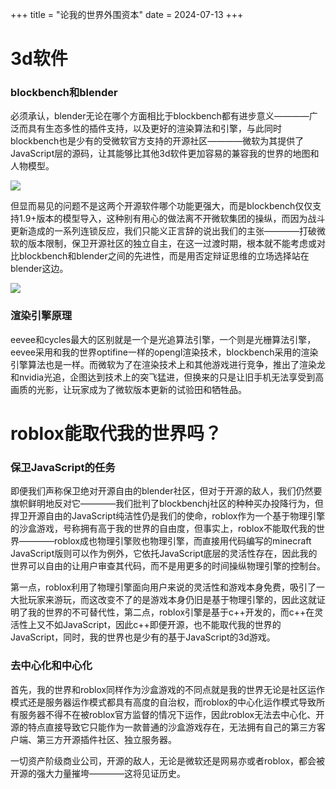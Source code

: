 +++
title =  "论我的世界外围资本"
date = 2024-07-13
+++

# 3d软件

### blockbench和blender

必须承认，blender无论在哪个方面相比于blockbench都有进步意义————广泛而具有生态多性的插件支持，以及更好的渲染算法和引擎，与此同时blockbench也是少有的受微软官方支持的开源社区————微软为其提供了JavaScript层的源码，让其能够比其他3d软件更加容易的兼容我的世界的地图和人物模型。

![](https://www.blockbench.net/_nuxt/img/front_page_app.6d99061.png)

但显而易见的问题不是这两个开源软件哪个功能更强大，而是blockbench仅仅支持1.9+版本的模型导入，这种别有用心的做法离不开微软集团的操纵，而因为战斗更新造成的一系列连锁反应，我们只能义正言辞的说出我们的主张————打破微软的版本限制，保卫开源社区的独立自主，在这一过渡时期，根本就不能考虑或对比blockbench和blender之间的先进性，而是用否定辩证思维的立场选择站在blender这边。

![](https://img.picui.cn/free/2024/07/13/66924a3278fd5.png)

### 渲染引擎原理

eevee和cycles最大的区别就是一个是光追算法引擎，一个则是光栅算法引擎，eevee采用和我的世界optifine一样的opengl渲染技术，blockbench采用的渲染引擎算法也是一样。而微软为了在渲染技术上和其他游戏进行竞争，推出了渲染龙和nvidia光追，企图达到技术上的突飞猛进，但换来的只是让旧手机无法享受到高画质的光影，让玩家成为了微软版本更新的试验田和牺牲品。

# roblox能取代我的世界吗？

### 保卫JavaScript的任务

即便我们声称保卫绝对开源自由的blender社区，但对于开源的敌人，我们仍然要旗帜鲜明地反对它————我们批判了blockbenchj社区的种种买办投降行为，但捍卫开源自由的JavaScript纯洁性仍是我们的使命，roblox作为一个基于物理引擎的沙盒游戏，号称拥有高于我的世界的自由度，但事实上，roblox不能取代我的世界————roblox成也物理引擎败也物理引擎，而直接用代码编写的minecraft JavaScript版则可以作为例外，它依托JavaScript底层的灵活性存在，因此我的世界可以自由的让用户审查其代码，而不是用更多的时间操纵物理引擎的控制台。

第一点，roblox利用了物理引擎面向用户来说的灵活性和游戏本身免费，吸引了一大批玩家来游玩，而这改变不了的是游戏本身仍旧是基于物理引擎的，因此这就证明了我的世界的不可替代性，第二点，roblox引擎是基于c++开发的，而c++在灵活性上又不如JavaScript，因此c++即便开源，也不能取代我的世界的JavaScript，同时，我的世界也是少有的基于JavaScript的3d游戏。

### 去中心化和中心化

首先，我的世界和roblox同样作为沙盒游戏的不同点就是我的世界无论是社区运作模式还是服务器运作模式都具有高度的自治权，而roblox的中心化运作模式导致所有服务器不得不在被roblox官方监督的情况下运作，因此roblox无法去中心化、开源的特点直接导致它只能作为一款普通的沙盒游戏存在，无法拥有自己的第三方客户端、第三方开源插件社区、独立服务器。

一切资产阶级商业公司，开源的敌人，无论是微软还是网易亦或者roblox，都会被开源的强大力量摧垮————这将见证历史。
